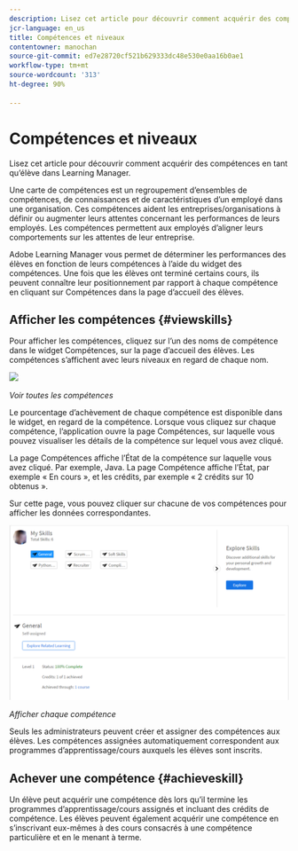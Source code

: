 ```yaml
---
description: Lisez cet article pour découvrir comment acquérir des compétences en tant qu’élève dans Learning Manager.
jcr-language: en_us
title: Compétences et niveaux
contentowner: manochan
source-git-commit: ed7e28720cf521b629333dc48e530e0aa16b0ae1
workflow-type: tm+mt
source-wordcount: '313'
ht-degree: 90%

---
```




# Compétences et niveaux

Lisez cet article pour découvrir comment acquérir des compétences en tant qu’élève dans Learning Manager.

Une carte de compétences est un regroupement d’ensembles de compétences, de connaissances et de caractéristiques d’un employé dans une organisation. Ces compétences aident les entreprises/organisations à définir ou augmenter leurs attentes concernant les performances de leurs employés. Les compétences permettent aux employés d’aligner leurs comportements sur les attentes de leur entreprise.

Adobe Learning Manager vous permet de déterminer les performances des élèves en fonction de leurs compétences à l’aide du widget des compétences. Une fois que les élèves ont terminé certains cours, ils peuvent connaître leur positionnement par rapport à chaque compétence en cliquant sur Compétences dans la page d’accueil des élèves.

## Afficher les compétences {#viewskills}

Pour afficher les compétences, cliquez sur l’un des noms de compétence dans le widget Compétences, sur la page d’accueil des élèves. Les compétences s’affichent avec leurs niveaux en regard de chaque nom.

![](assets/learner-skills1.png)

*Voir toutes les compétences*

Le pourcentage d’achèvement de chaque compétence est disponible dans le widget, en regard de la compétence. Lorsque vous cliquez sur chaque compétence, l’application ouvre la page Compétences, sur laquelle vous pouvez visualiser les détails de la compétence sur lequel vous avez cliqué.

La page Compétences affiche l’État de la compétence sur laquelle vous avez cliqué. Par exemple, Java. La page Compétence affiche l’État, par exemple « En cours », et les crédits, par exemple « 2 crédits sur 10 obtenus ».

Sur cette page, vous pouvez cliquer sur chacune de vos compétences pour afficher les données correspondantes.

![](assets/learner-skills2.png)

*Afficher chaque compétence*

Seuls les administrateurs peuvent créer et assigner des compétences aux élèves. Les compétences assignées automatiquement correspondent aux programmes d’apprentissage/cours auxquels les élèves sont inscrits.

## Achever une compétence {#achieveskill}

Un élève peut acquérir une compétence dès lors qu’il termine les programmes d’apprentissage/cours assignés et incluant des crédits de compétence. Les élèves peuvent également acquérir une compétence en s’inscrivant eux-mêmes à des cours consacrés à une compétence particulière et en le menant à terme.
